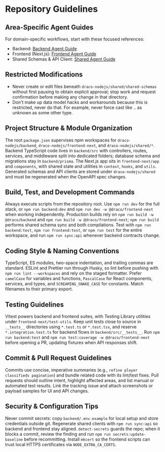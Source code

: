 # Repository Guidelines

## Area-Specific Agent Guides
For domain-specific workflows, start with these focused references:

- Backend: [Backend Agent Guide](draco-nodejs/backend/AGENTS.md)
- Frontend (Next.js): [Frontend Agent Guide](draco-nodejs/frontend-next/AGENTS.md)
- Shared Schemas & API Client: [Shared Agent Guide](draco-nodejs/shared/AGENTS.md)

## Restricted Modifications
- Never create or edit files beneath `draco-nodejs/shared/shared-schemas` without first pausing to obtain explicit approval; stop work and request confirmation before making any change in that directory.
- Don't make up data model hacks and workarounds because this is restricted, never do that. For example, never force cast like .. as unknown as some other type.

## Project Structure & Module Organization
The root `package.json` supervises npm workspaces for `draco-nodejs/backend`, `draco-nodejs/frontend-next`, and `draco-nodejs/shared/*`. Backend TypeScript code lives in `backend/src` with controllers, routes, services, and middleware split into dedicated folders; database schema and migrations stay in `backend/prisma`. The Next.js app sits in `frontend-next/app` and `components`, with shared state and utilities in `context`, `hooks`, and `utils`. Generated schemas and API clients are stored under `draco-nodejs/shared` and must be regenerated when the OpenAPI spec changes.

## Build, Test, and Development Commands
Always execute scripts from the repository root. Use `npm run dev` for the full stack, or `npm run backend:dev` and `npm run dev -w @draco/frontend-next` when working independently. Production builds rely on `npm run build -w @draco/backend` and `npm run build -w @draco/frontend-next`; `npm run build` performs shared schema sync and both compilations. Test with `npm run backend:test`, `npm run frontend:test`, or `npm run test` for the entire workspace, and run `npm run sync:api` whenever backend contracts change.

## Coding Style & Naming Conventions
TypeScript, ES modules, two-space indentation, and trailing commas are standard. ESLint and Prettier run through Husky, so lint before pushing with `npm run lint --workspaces` and rely on the staged formatter. Prefer `camelCase` for variables and functions, `PascalCase` for React components, services, and types, and `SCREAMING_SNAKE_CASE` for constants. Match filenames to their primary export.

## Testing Guidelines
Vitest powers backend and frontend suites, with Testing Library utilities under `frontend-next/test-utils`. Keep unit tests close to source in `__tests__` directories using `*.test.ts` or `*.test.tsx`, and reserve `*.integration.test.ts` for backend flows in `backend/src/__tests__`. Run `npm run backend:test` and `npm run test:coverage -w @draco/frontend-next` before opening a PR, updating fixtures when API responses shift.

## Commit & Pull Request Guidelines
Commits use concise, imperative summaries (e.g., `refine player classifieds pagination`) and bundle related code with its lint/test fixes. Pull requests should outline intent, highlight affected areas, and list manual or automated test results. Link the tracking issue and attach screenshots or payload samples for UI and API changes.

## Security & Configuration Tips
Never commit secrets: copy `backend/.env.example` for local setup and store credentials outside git. Regenerate shared clients with `npm run sync:api` so backend and frontend stay aligned. `detect-secrets` guards the repo; when it blocks a commit, review the finding and run `npm run secrets:update-baseline` before recommitting. Install `mkcert` so the frontend scripts can trust local HTTPS certificates via `NODE_EXTRA_CA_CERTS`.

